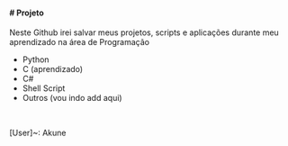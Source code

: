 <h4># Projeto</h4>
<p>Neste Github irei salvar meus projetos, scripts e aplicações durante meu aprendizado na área de Programação<br></p>
<ul>
<li>Python
<li>C (aprendizado)
<li>C#
<li>Shell Script
<li> Outros (vou indo add aqui)
</ul>
<br><p>[User]~: Akune</p>
